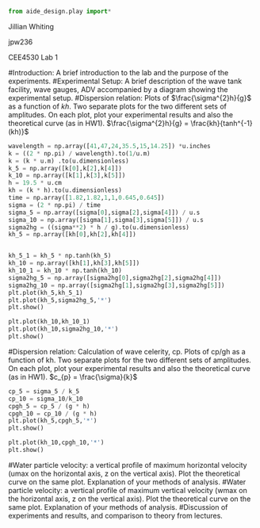 ```python
from aide_design.play import*
```
Jillian Whiting

jpw236

CEE4530 Lab 1

#Introduction:
A brief introduction to the lab and the purpose of the experiments.
#Experimental Setup:
A brief description of the wave tank facility, wave gauges, ADV
accompanied by a diagram showing the experimental setup.
#Dispersion relation:
Plots of $\frac{\sigma^{2}h}{g}$ as a function of $kh$. Two separate plots for the two different sets of amplitudes. On each plot, plot your experimental results and also the theoretical curve (as in HW1).
$\frac{\sigma^{2}h}{g} = \frac{kh}{tanh^{-1}(kh)}$


```python
wavelength = np.array([41,47,24,35.5,15,14.25]) *u.inches
k = ((2 * np.pi) / wavelength).to(1/u.m)
k = (k * u.m) .to(u.dimensionless)
k_5 = np.array([k[0],k[2],k[4]])
k_10 = np.array([k[1],k[3],k[5]])
h = 19.5 * u.cm
kh = (k * h).to(u.dimensionless)
time = np.array([1.82,1.82,1,1,0.645,0.645])
sigma = (2 * np.pi) / time
sigma_5 = np.array([sigma[0],sigma[2],sigma[4]]) / u.s
sigma_10 = np.array([sigma[1],sigma[3],sigma[5]]) / u.s
sigma2hg = ((sigma**2) * h / g).to(u.dimensionless)
kh_5 = np.array([kh[0],kh[2],kh[4]])


kh_5_1 = kh_5 * np.tanh(kh_5)
kh_10 = np.array([kh[1],kh[3],kh[5]])
kh_10_1 = kh_10 * np.tanh(kh_10)
sigma2hg_5 = np.array([sigma2hg[0],sigma2hg[2],sigma2hg[4]])
sigma2hg_10 = np.array([sigma2hg[1],sigma2hg[3],sigma2hg[5]])
plt.plot(kh_5,kh_5_1)
plt.plot(kh_5,sigma2hg_5,'*')
plt.show()

plt.plot(kh_10,kh_10_1)
plt.plot(kh_10,sigma2hg_10,'*')
plt.show()
```

#Dispersion relation:
Calculation of wave celerity, cp. Plots of cp/gh as a function of kh. Two separate plots for the two different sets of amplitudes. On each plot, plot your experimental results and also the theoretical curve (as in HW1).
$c_{p} = \frac{\sigma}{k}$
```python
cp_5 = sigma_5 / k_5
cp_10 = sigma_10/k_10
cpgh_5 = cp_5 / (g * h)
cpgh_10 = cp_10 / (g * h)
plt.plot(kh_5,cpgh_5,'*')
plt.show()

plt.plot(kh_10,cpgh_10,'*')
plt.show()

```
#Water particle velocity:
a vertical profile of maximum horizontal velocity (umax on the
horizontal axis, z on the vertical axis). Plot the theoretical curve on the same plot.
Explanation of your methods of analysis.
#Water particle velocity:
a vertical profile of maximum vertical velocity (wmax on the
horizontal axis, z on the vertical axis). Plot the theoretical curve on the same plot.
Explanation of your methods of analysis.
#Discussion of experiments and results, and comparison to theory from lectures.
